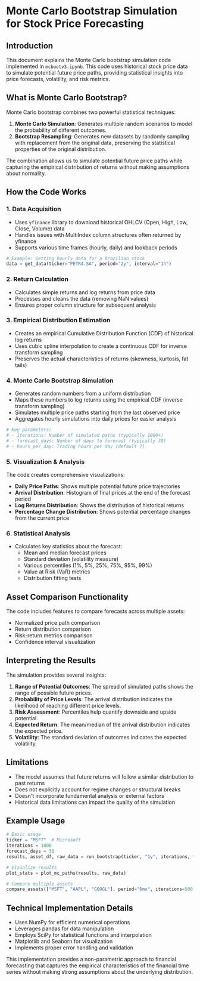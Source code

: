 # Monte Carlo Bootstrap Simulation for Stock Price Forecasting

## Introduction

This document explains the Monte Carlo bootstrap simulation code implemented in `mcbootv3.ipynb`. This code uses historical stock price data to simulate potential future price paths, providing statistical insights into price forecasts, volatility, and risk metrics.

## What is Monte Carlo Bootstrap?

Monte Carlo bootstrap combines two powerful statistical techniques:

1. **Monte Carlo Simulation**: Generates multiple random scenarios to model the probability of different outcomes.
2. **Bootstrap Resampling**: Generates new datasets by randomly sampling with replacement from the original data, preserving the statistical properties of the original distribution.

The combination allows us to simulate potential future price paths while capturing the empirical distribution of returns without making assumptions about normality.

## How the Code Works

### 1. Data Acquisition

- Uses `yfinance` library to download historical OHLCV (Open, High, Low, Close, Volume) data
- Handles issues with MultiIndex column structures often returned by yfinance
- Supports various time frames (hourly, daily) and lookback periods

```python
# Example: Getting hourly data for a Brazilian stock
data = get_data(ticker="PETR4.SA", period="2y", interval="1h")
```

### 2. Return Calculation

- Calculates simple returns and log returns from price data
- Processes and cleans the data (removing NaN values)
- Ensures proper column structure for subsequent analysis

### 3. Empirical Distribution Estimation

- Creates an empirical Cumulative Distribution Function (CDF) of historical log returns
- Uses cubic spline interpolation to create a continuous CDF for inverse transform sampling
- Preserves the actual characteristics of returns (skewness, kurtosis, fat tails)

### 4. Monte Carlo Bootstrap Simulation

- Generates random numbers from a uniform distribution
- Maps these numbers to log returns using the empirical CDF (inverse transform sampling)
- Simulates multiple price paths starting from the last observed price
- Aggregates hourly simulations into daily prices for easier analysis

```python
# Key parameters:
# - iterations: Number of simulated paths (typically 1000+)
# - forecast_days: Number of days to forecast (typically 30)
# - hours_per_day: Trading hours per day (default 7)
```

### 5. Visualization & Analysis

The code creates comprehensive visualizations:

- **Daily Price Paths**: Shows multiple potential future price trajectories
- **Arrival Distribution**: Histogram of final prices at the end of the forecast period
- **Log Returns Distribution**: Shows the distribution of historical returns
- **Percentage Change Distribution**: Shows potential percentage changes from the current price

### 6. Statistical Analysis

- Calculates key statistics about the forecast:
  - Mean and median forecast prices
  - Standard deviation (volatility measure)
  - Various percentiles (1%, 5%, 25%, 75%, 95%, 99%)
  - Value at Risk (VaR) metrics
  - Distribution fitting tests

## Asset Comparison Functionality

The code includes features to compare forecasts across multiple assets:

- Normalized price path comparison
- Return distribution comparison 
- Risk-return metrics comparison
- Confidence interval visualization

## Interpreting the Results

The simulation provides several insights:

1. **Range of Potential Outcomes**: The spread of simulated paths shows the range of possible future prices.
2. **Probability of Price Levels**: The arrival distribution indicates the likelihood of reaching different price levels.
3. **Risk Assessment**: Percentiles help quantify downside and upside potential.
4. **Expected Return**: The mean/median of the arrival distribution indicates the expected price.
5. **Volatility**: The standard deviation of outcomes indicates the expected volatility.

## Limitations

- The model assumes that future returns will follow a similar distribution to past returns
- Does not explicitly account for regime changes or structural breaks
- Doesn't incorporate fundamental analysis or external factors
- Historical data limitations can impact the quality of the simulation

## Example Usage

```python
# Basic usage
ticker = "MSFT"  # Microsoft
iterations = 1000
forecast_days = 30
results, asset_df, raw_data = run_bootstrap(ticker, "1y", iterations, forecast_days)

# Visualize results
plot_stats = plot_mc_paths(results, raw_data)

# Compare multiple assets
compare_assets(["MSFT", "AAPL", "GOOGL"], period="6mo", iterations=500, forecast_days=30)
```

## Technical Implementation Details

- Uses NumPy for efficient numerical operations
- Leverages pandas for data manipulation
- Employs SciPy for statistical functions and interpolation
- Matplotlib and Seaborn for visualization
- Implements proper error handling and validation

This implementation provides a non-parametric approach to financial forecasting that captures the empirical characteristics of the financial time series without making strong assumptions about the underlying distribution.
